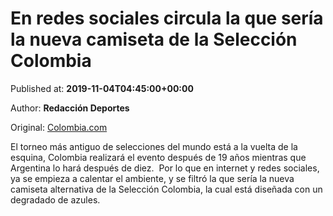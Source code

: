 
# En redes sociales circula la que sería la nueva camiseta de la Selección Colombia

Published at: **2019-11-04T04:45:00+00:00**

Author: **Redacción Deportes**

Original: [Colombia.com](https://www.colombia.com/futbol/seleccion-colombia/copa-america-2020-argentina-colombia-seleccion-colombia-nueva-camiseta-246442)

El torneo más antiguo de selecciones del mundo está a la vuelta de la esquina, Colombia realizará el evento después de 19 años mientras que Argentina lo hará después de diez. 
Por lo que en internet y redes sociales, ya se empieza a calentar el ambiente, y se filtró la que sería la nueva camiseta alternativa de la Selección Colombia, la cual está diseñada con un degradado de azules. 
